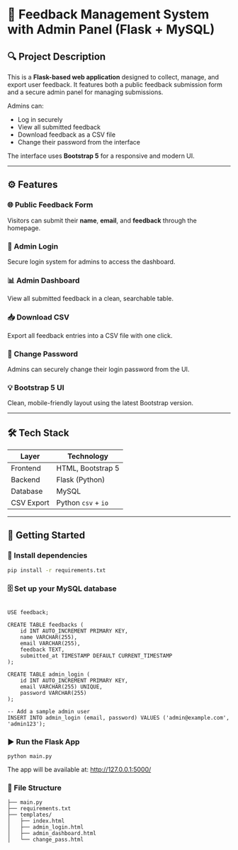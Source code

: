 # 📝 Feedback Management System with Admin Panel (Flask + MySQL)

## 🔍 Project Description

This is a **Flask-based web application** designed to collect, manage, and export user feedback. It features both a public feedback submission form and a secure admin panel for managing submissions.

Admins can:
- Log in securely
- View all submitted feedback
- Download feedback as a CSV file
- Change their password from the interface

The interface uses **Bootstrap 5** for a responsive and modern UI.

---

## ⚙️ Features

### 🌐 Public Feedback Form
Visitors can submit their **name**, **email**, and **feedback** through the homepage.

### 🔐 Admin Login
Secure login system for admins to access the dashboard.

### 📊 Admin Dashboard
View all submitted feedback in a clean, searchable table.

### 📥 Download CSV
Export all feedback entries into a CSV file with one click.

### 🔄 Change Password
Admins can securely change their login password from the UI.

### 💡 Bootstrap 5 UI
Clean, mobile-friendly layout using the latest Bootstrap version.

---

## 🛠️ Tech Stack

| Layer     | Technology           |
|-----------|----------------------|
| Frontend  | HTML, Bootstrap 5     |
| Backend   | Flask (Python)       |
| Database  | MySQL                |
| CSV Export| Python `csv` + `io`  |

---

## 🚀 Getting Started

### 🔧 Install dependencies

```bash
pip install -r requirements.txt
```

### 🗄️ Set up your MySQL database
```CREATE DATABASE feedback;

USE feedback;

CREATE TABLE feedbacks (
    id INT AUTO_INCREMENT PRIMARY KEY,
    name VARCHAR(255),
    email VARCHAR(255),
    feedback TEXT,
    submitted_at TIMESTAMP DEFAULT CURRENT_TIMESTAMP
);

CREATE TABLE admin_login (
    id INT AUTO_INCREMENT PRIMARY KEY,
    email VARCHAR(255) UNIQUE,
    password VARCHAR(255)
);

-- Add a sample admin user
INSERT INTO admin_login (email, password) VALUES ('admin@example.com', 'admin123');
```
### ▶️ Run the Flask App
```
python main.py
```

The app will be available at: http://127.0.0.1:5000/

### 📂 File Structure
```
├── main.py
├── requirements.txt
├── templates/
│   ├── index.html
│   ├── admin_login.html
│   ├── admin_dashboard.html
│   └── change_pass.html

```
